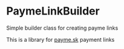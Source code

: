 # PaymeLinkBuilder
Simple builder class for creating payme links

This is a library for <a href=payme.sk>payme.sk</a> payment links
